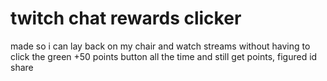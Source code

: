 # twitch chat rewards clicker
 made so i can lay back on my chair and watch streams without having to click the green +50 points button all the time and still get points, figured id share
